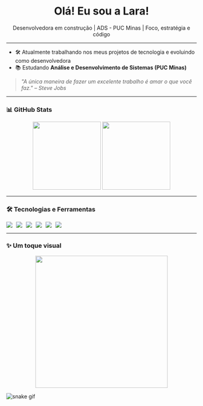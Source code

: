 <h1 align="center"> Olá! Eu sou a Lara!</h1>
<p align="center">Desenvolvedora em construção | ADS - PUC Minas | Foco, estratégia e código</p>

---

- 🛠️ Atualmente trabalhando nos meus projetos de tecnologia e evoluindo como desenvolvedora  
- 📚 Estudando **Análise e Desenvolvimento de Sistemas (PUC Minas)**  


> _"A única maneira de fazer um excelente trabalho é amar o que você faz." – Steve Jobs_

---

### 📊 GitHub Stats

<div align="center">
  <img height="180em" src="https://github-readme-stats.vercel.app/api?username=larapaula&show_icons=true&theme=radical" />
  <img height="180em" src="https://github-readme-stats.vercel.app/api/top-langs/?username=larapaula&layout=compact&theme=radical"/>
</div>

---

### 🛠️ Tecnologias e Ferramentas

<div style="display: flex; gap: 10px;">
  <img src="https://img.shields.io/badge/HTML5-E34F26?style=for-the-badge&logo=html5&logoColor=white" />
  <img src="https://img.shields.io/badge/CSS3-1572B6?style=for-the-badge&logo=css3&logoColor=white" />
  <img src="https://img.shields.io/badge/JavaScript-F7DF1E?style=for-the-badge&logo=javascript&logoColor=black" />
  <img src="https://img.shields.io/badge/Python-3776AB?style=for-the-badge&logo=python&logoColor=white" />
  <img src="https://img.shields.io/badge/Git-F05032?style=for-the-badge&logo=git&logoColor=white" />
  <img src="https://img.shields.io/badge/GitHub-100000?style=for-the-badge&logo=github&logoColor=white" />
</div>

---

### ✨ Um toque visual

<p align="center">
  <img src="https://media.giphy.com/media/qgQUggAC3Pfv687qPC/giphy.gif" width="350px" />
</p>

![snake gif](https://github.com/LaraPaulaSilva/snk/blob/output/github-contribution-grid-snakegame.svg)

